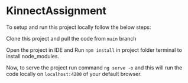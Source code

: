# KinnectAssignment

To setup and run this project locally follow the below steps:

Clone this project and pull the code from `main` branch 

Open the project in IDE and Run `npm install` in project folder terminal to install node_modules.

Now, to serve the project run command `ng serve -o` and this will run the code locally on `localhost:4200` of your default browser.

